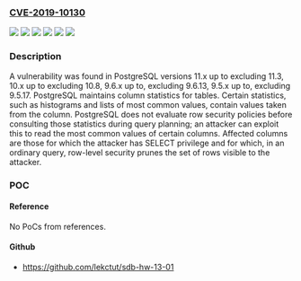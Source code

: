 ### [CVE-2019-10130](https://cve.mitre.org/cgi-bin/cvename.cgi?name=CVE-2019-10130)
![](https://img.shields.io/static/v1?label=Product&message=postgresql&color=blue)
![](https://img.shields.io/static/v1?label=Version&message=10.x%20up%20to%2C%20excluding%2010.8%20&color=brightgreen)
![](https://img.shields.io/static/v1?label=Version&message=11.x%20up%20to%2C%20excluding%2011.3%20&color=brightgreen)
![](https://img.shields.io/static/v1?label=Version&message=9.5.x%20up%20to%2C%20excluding%209.5.17%20&color=brightgreen)
![](https://img.shields.io/static/v1?label=Version&message=9.6.x%20up%20to%2C%20excluding%209.6.13%20&color=brightgreen)
![](https://img.shields.io/static/v1?label=Vulnerability&message=CWE-284&color=brightgreen)

### Description

A vulnerability was found in PostgreSQL versions 11.x up to excluding 11.3, 10.x up to excluding 10.8, 9.6.x up to, excluding 9.6.13, 9.5.x up to, excluding 9.5.17. PostgreSQL maintains column statistics for tables. Certain statistics, such as histograms and lists of most common values, contain values taken from the column. PostgreSQL does not evaluate row security policies before consulting those statistics during query planning; an attacker can exploit this to read the most common values of certain columns. Affected columns are those for which the attacker has SELECT privilege and for which, in an ordinary query, row-level security prunes the set of rows visible to the attacker.

### POC

#### Reference
No PoCs from references.

#### Github
- https://github.com/lekctut/sdb-hw-13-01

